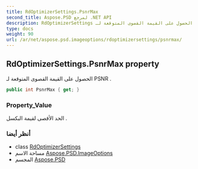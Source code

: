 ```yaml
---
title: RdOptimizerSettings.PsnrMax
second_title: Aspose.PSD لمرجع .NET API
description: RdOptimizerSettings ملكية. الحصول على القيمة القصوى المتوقعة لـ PSNR .
type: docs
weight: 90
url: /ar/net/aspose.psd.imageoptions/rdoptimizersettings/psnrmax/
---
```

## RdOptimizerSettings.PsnrMax property

الحصول على القيمة القصوى المتوقعة لـ PSNR .

```csharp
public int PsnrMax { get; }
```

### Property_Value

الحد الأقصى لقيمة البكسل .

### أنظر أيضا

* class [RdOptimizerSettings](../)
* مساحة الاسم [Aspose.PSD.ImageOptions](../../rdoptimizersettings/)
* المجسم [Aspose.PSD](../../../)


